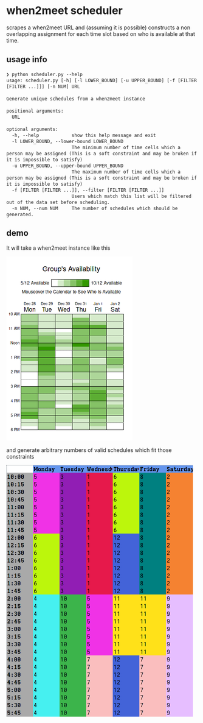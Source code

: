 # when2meet scheduler

scrapes a when2meet URL and (assuming it is possible) constructs a non overlapping assignment for each time slot based on who is available at that time.  



## usage info

```text
❯ python scheduler.py --help
usage: scheduler.py [-h] [-l LOWER_BOUND] [-u UPPER_BOUND] [-f [FILTER [FILTER ...]]] [-n NUM] URL

Generate unique schedules from a when2meet instance

positional arguments:
  URL

optional arguments:
  -h, --help            show this help message and exit
  -l LOWER_BOUND, --lower-bound LOWER_BOUND
                        The minimum number of time cells which a person may be assigned (This is a soft constraint and may be broken if it is impossible to satisfy)
  -u UPPER_BOUND, --upper-bound UPPER_BOUND
                        The maximum number of time cells which a person may be assigned (This is a soft constraint and may be broken if it is impossible to satisfy)
  -f [FILTER [FILTER ...]], --filter [FILTER [FILTER ...]]
                        Users which match this list will be filtered out of the data set before scheduling.
  -n NUM, --num NUM     The number of schedules which should be generated.
```
## demo

It will take a when2meet instance like this

![](images/when2meet_example.png)

and generate arbitrary numbers of valid schedules which fit those constraints

![](images/output_example.png)